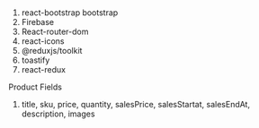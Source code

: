 #
1. react-bootstrap bootstrap
2. Firebase
3. React-router-dom
4. react-icons
5. @reduxjs/toolkit
6. toastify
7. react-redux


Product Fields
1. title, sku, price, quantity, salesPrice, salesStartat, salesEndAt, description, images